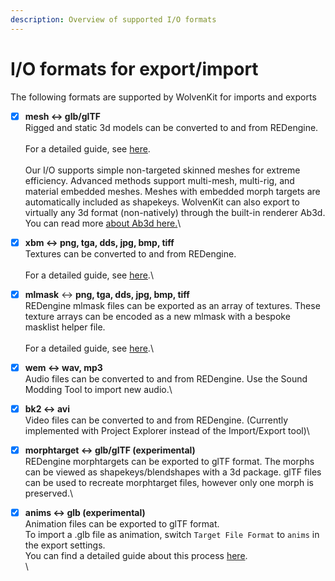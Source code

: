 ```yaml
---
description: Overview of supported I/O formats
---
```


# I/O formats for export/import

The following formats are supported by WolvenKit for imports and exports

* [x] **mesh  ↔  glb/glTF**\
  Rigged and static 3d models can be converted to and from REDengine. \
  \
  For a detailed guide, see [here](https://app.gitbook.com/s/4gzcGtLrr90pVjAWVdTc/for-mod-creators/3d-modelling/exporting-and-importing-meshes).\
  \
  Our I/O supports simple non-targeted skinned meshes for extreme efficiency. Advanced methods support multi-mesh, multi-rig, and material embedded meshes. Meshes with embedded morph targets are automatically included as shapekeys. WolvenKit can also export to virtually any 3d format (non-natively) through the built-in renderer Ab3d. You can read more [about Ab3d here.](https://www.ab4d.com/DXEngine.aspx)\

* [x] **xbm  ↔  png, tga, dds, jpg, bmp, tiff**\
  Textures can be converted to and from REDengine.\
  \
  For a detailed guide, see [here](https://app.gitbook.com/s/4gzcGtLrr90pVjAWVdTc/for-mod-creators/modding-guides/textures-and-luts/images-importing-editing-exporting).\

* [x] **mlmask** ↔ **png, tga, dds, jpg, bmp, tiff**\
  REDengine mlmask files can be exported as an array of textures. These texture arrays can be encoded as a new mlmask with a bespoke masklist helper file.\
  \
  For a detailed guide, see [here](https://app.gitbook.com/s/4gzcGtLrr90pVjAWVdTc/for-mod-creators/modding-guides/textures-and-luts/custom-multilayermasks).\

* [x] **wem ↔ wav, mp3**\
  Audio files can be converted to and from REDengine. Use the Sound Modding Tool to import new audio.\

* [x] **bk2 ↔ avi**\
  Video files can be converted to and from REDengine. (Currently implemented with Project Explorer instead of the Import/Export tool)\

* [x] **morphtarget ↔ glb/glTF (experimental)**\
  REDengine morphtargets can be exported to glTF format. The morphs can be viewed as shapekeys/blendshapes with a 3d package. glTF files can be used to recreate morphtarget files, however only one morph is preserved.\

* [x] **anims ↔ glb (experimental)**\
  Animation files can be exported to glTF format. \
  To import a .glb file as animation, switch `Target File Format` to `anims` in the export settings.\
  You can find a detailed guide about this process [here](https://app.gitbook.com/s/4gzcGtLrr90pVjAWVdTc/for-mod-creators/modding-guides/animations/poses-animations-make-your-own). \
  \
